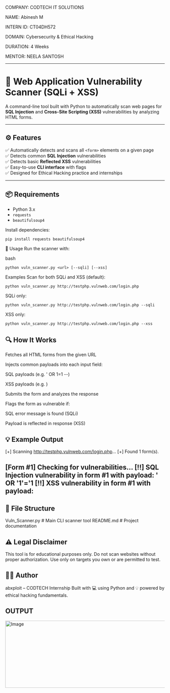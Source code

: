 COMPANY: CODTECH IT SOLUTIONS

NAME: Abinesh M

INTERN ID: CT04DH572

DOMAIN: Cybersecurity & Ethical Hacking

DURATION: 4 Weeks

MENTOR: NEELA SANTOSH

---

# 🔐 Web Application Vulnerability Scanner (SQLi + XSS)

A command-line tool built with Python to automatically scan web pages for **SQL Injection** and **Cross-Site Scripting (XSS)** vulnerabilities by analyzing HTML forms.

---

## ⚙️ Features

✅ Automatically detects and scans all `<form>` elements on a given page  
✅ Detects common **SQL Injection** vulnerabilities  
✅ Detects basic **Reflected XSS** vulnerabilities  
✅ Easy-to-use **CLI interface** with flags  
✅ Designed for Ethical Hacking practice and internships

---

## 📦 Requirements

- Python 3.x  
- `requests`  
- `beautifulsoup4`

Install dependencies:
```bash
pip install requests beautifulsoup4
```

🚀 Usage
Run the scanner with:

bash
```
python vuln_scanner.py <url> [--sqli] [--xss]
```
Examples
Scan for both SQLi and XSS (default):
```
python vuln_scanner.py http://testphp.vulnweb.com/login.php
```
SQLi only:
```
python vuln_scanner.py http://testphp.vulnweb.com/login.php --sqli
```
XSS only:

```
python vuln_scanner.py http://testphp.vulnweb.com/login.php --xss
```
## 🔍 How It Works

Fetches all HTML forms from the given URL

Injects common payloads into each input field:

SQL payloads (e.g. ' OR 1=1 --)

XSS payloads (e.g. <script>alert(1)</script>)

Submits the form and analyzes the response

Flags the form as vulnerable if:

SQL error message is found (SQLi)

Payload is reflected in response (XSS)

## 💡 Example Output

[+] Scanning http://testphp.vulnweb.com/login.php...
[+] Found 1 form(s).

[Form #1] Checking for vulnerabilities...
[!!] SQL Injection vulnerability in form #1 with payload: ' OR '1'='1
[!!] XSS vulnerability in form #1 with payload: <script>alert(1)</script>
--------------------------------------------------
## 📁 File Structure

Vuln_Scanner.py        # Main CLI scanner tool
README.md              # Project documentation

## ⚠️ Legal Disclaimer
This tool is for educational purposes only.
Do not scan websites without proper authorization.
Use only on targets you own or are permitted to test.

## 👨‍💻 Author
abxploit – CODTECH Internship
Built with 💻 using Python and 💡 powered by ethical hacking fundamentals.

## OUTPUT

<img width="739" height="212" alt="Image" src="https://github.com/user-attachments/assets/42844887-b538-403c-a1b0-a39de7a40eb7" />
